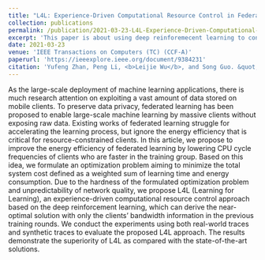 ```yaml
---
title: "L4L: Experience-Driven Computational Resource Control in Federated Learning"
collection: publications
permalink: /publication/2021-03-23-L4L-Experience-Driven-Computational-Resource-Control-in-Federated-Learning
excerpt: 'This paper is about using deep reinforemecent learning to control the resource distribution in federated learning.'
date: 2021-03-23
venue: 'IEEE Transactions on Computers (TC) (CCF-A)'
paperurl: 'https://ieeexplore.ieee.org/document/9384231'
citation: 'Yufeng Zhan, Peng Li, <b>Leijie Wu</b>, and Song Guo. &quot;L4L: Experience-Driven Computational Resource Control in Federated Learning.&quot; <i>IEEE Transactions on Computers (TC)</i>. 2021.'
---
```


As the large-scale deployment of machine learning applications, there is much research attention on exploiting a vast amount of data stored on mobile clients. To preserve data privacy, federated learning has been proposed to enable large-scale machine learning by massive clients without exposing raw data. Existing works of federated learning struggle for accelerating the learning process, but ignore the energy efficiency that is critical for resource-constrained clients. In this article, we propose to improve the energy efficiency of federated learning by lowering CPU cycle frequencies of clients who are faster in the training group. Based on this idea, we formulate an optimization problem aiming to minimize the total system cost defined as a weighted sum of learning time and energy consumption. Due to the hardness of the formulated optimization problem and unpredictability of network quality, we propose L4L (Learning for Learning), an experience-driven computational resource control approach based on the deep reinforcement learning, which can derive the near-optimal solution with only the clients’ bandwidth information in the previous training rounds. We conduct the experiments using both real-world traces and synthetic traces to evaluate the proposed L4L approach. The results demonstrate the superiority of L4L as compared with the state-of-the-art solutions.
